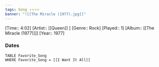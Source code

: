 ```yaml
---
tags: Song ⭐⭐⭐⭐ 
banner: "![[The Miracle (1977).jpg]]"
---
```

[Time:: 4:02]
[Artist:: [[Queen]] ]
[Genre:: Rock]
[Played:: 1]
[Album:: [[The Miracle (1977)]]]
[Year:: 1977]
### Dates
````dataview
TABLE Favorite_Song
WHERE Favorite_Song = [[I Want It All]]
````